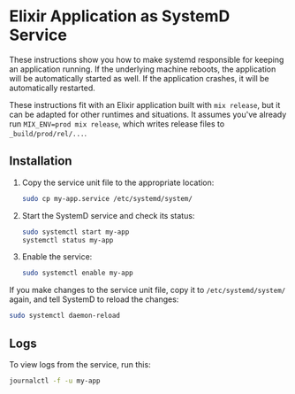 # Elixir Application as SystemD Service

These instructions show you how to make systemd responsible for keeping an application running.
If the underlying machine reboots, the application will be automatically started as well.
If the application crashes, it will be automatically restarted.

These instructions fit with an Elixir application built with `mix release`,
but it can be adapted for other runtimes and situations. It assumes you've already
run `MIX_ENV=prod mix release`, which writes release files to `_build/prod/rel/...`.

## Installation

1. Copy the service unit file to the appropriate location:
   ```sh
   sudo cp my-app.service /etc/systemd/system/
   ```
2. Start the SystemD service and check its status:
   ```sh
   sudo systemctl start my-app
   systemctl status my-app
   ```
3. Enable the service:
   ```sh
   sudo systemctl enable my-app
   ```

If you make changes to the service unit file, copy it to `/etc/systemd/system/` again,
and tell SystemD to reload the changes:

```sh
sudo systemctl daemon-reload
```

## Logs

To view logs from the service, run this:

```sh
journalctl -f -u my-app
```
